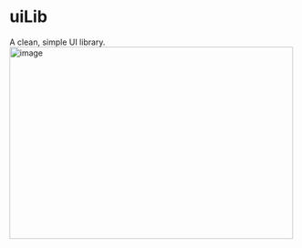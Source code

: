 # uiLib

A clean, simple UI library.
<img width="497" height="337" alt="image" src="https://github.com/user-attachments/assets/6d01d026-66b2-4cf2-bf8c-f9e7f0b0b1aa" />
